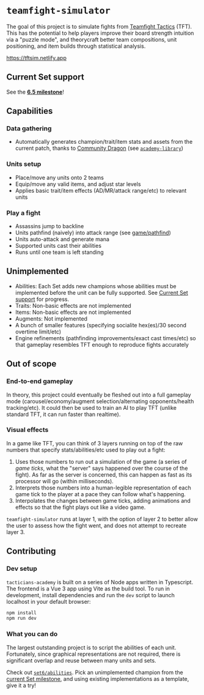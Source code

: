 # `teamfight-simulator`

The goal of this project is to simulate fights from [Teamfight Tactics](https://teamfighttactics.leagueoflegends.com/en-us/) (TFT). This has the potential to help players improve their board strength intuition via a "puzzle mode", and theorycraft better team compositions, unit positioning, and item builds through statistical analysis.

https://tftsim.netlify.app

## Current Set support

See the **[6.5 milestone](https://github.com/tacticians-academy/teamfight-simulator/milestone/1)**!

## Capabilities

### Data gathering
- Automatically generates champion/trait/item stats and assets from the current patch, thanks to [Community Dragon](https://communitydragon.org) (see [`academy-library`](https://github.com/tacticians-academy/academy-library))

### Units setup
- Place/move any units onto 2 teams
- Equip/move any valid items, and adjust star levels
- Applies basic trait/item effects (AD/MR/attack range/etc) to relevant units

### Play a fight
- Assassins jump to backline
- Units pathfind (naively) into attack range (see [game/pathfind](src/game/pathfind.ts))
- Units auto-attack and generate mana
- Supported units cast their abilities
- Runs until one team is left standing

## Unimplemented

- Abilities: Each Set adds new champions whose abilities must be implemented before the unit can be fully supported. See [Current Set support](#current-set-support) for progress.
- Traits: Non-basic effects are not implemented
- Items: Non-basic effects are not implemented
- Augments: Not implemented
- A bunch of smaller features (specifying socialite hex(es)/30 second overtime limit/etc)
- Engine refinements (pathfinding improvements/exact cast times/etc) so that gameplay resembles TFT enough to reproduce fights accurately

## Out of scope

### End-to-end gameplay
In theory, this project could eventually be fleshed out into a full gameplay mode (carousel/economy/augment selection/alternating opponents/health tracking/etc). It could then be used to train an AI to play TFT (unlike standard TFT, it can run faster than realtime).

### Visual effects
In a game like TFT, you can think of 3 layers running on top of the raw numbers that specify stats/abilities/etc used to play out a fight:
1. Uses those numbers to run out a simulation of the game (a series of _game ticks_, what the "server" says happened over the course of the fight). As far as the server is concerned, this can happen as fast as its processor will go (within milliseconds).
2. Interprets those numbers into a human-legible representation of each game tick to the player at a pace they can follow what's happening.
3. Interpolates the changes between game ticks, adding animations and effects so that the fight plays out like a video game.

`teamfight-simulator` runs at layer 1, with the option of layer 2 to better allow the user to assess how the fight went, and does not attempt to recreate layer 3.

## Contributing

### Dev setup

`tacticians-academy` is built on a series of Node apps written in Typescript. The frontend is a Vue 3 app using Vite as the build tool. To run in development, install dependencies and run the `dev` script to launch localhost in your default browser:

```sh
npm install
npm run dev
```

### What you can do

The largest outstanding project is to script the abilities of each unit. Fortunately, since graphical representations are not required, there is significant overlap and reuse between many units and sets.

Check out [`set6/abilities`](src/data/set6/abilities.ts). Pick an unimplemented champion from the [current Set milestone](#current-set-support), and using existing implementations as a template, give it a try!
